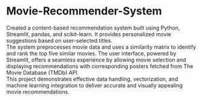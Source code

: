 # Movie-Recommender-System

Created a content-based recommendation system built using Python, Streamlit, pandas, and scikit-learn. It provides personalized movie suggestions based on user-selected titles. <br>
The system preprocesses movie data and uses a similarity matrix to identify and rank the top five similar movies. The user interface, powered by Streamlit, offers a seamless experience by allowing movie selection and displaying recommendations with corresponding posters fetched from The Movie Database (TMDb) API. <br>
This project demonstrates effective data handling, vectorization, and machine learning integration to deliver accurate and visually appealing movie recommendations.
